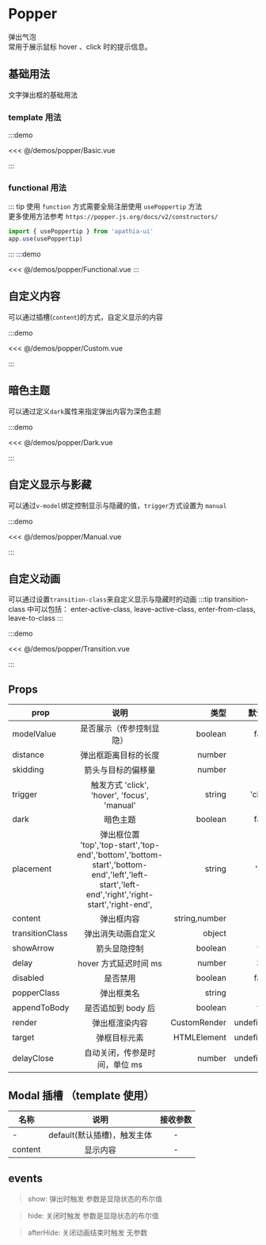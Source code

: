 # Popper

弹出气泡<br/>
常用于展示鼠标 hover 、click 时的提示信息。

## 基础用法

文字弹出框的基础用法

### template 用法

:::demo

<<< @/demos/popper/Basic.vue

:::

### functional 用法

::: tip
使用 `function` 方式需要全局注册使用 `usePoppertip` 方法 <br>
更多使用方法参考 `https://popper.js.org/docs/v2/constructors/`

```js
import { usePoppertip } from 'apathia-ui'
app.use(usePoppertip)
```

:::
:::demo

<<< @/demos/popper/Functional.vue
:::

## 自定义内容

可以通过插槽(`content`)的方式，自定义显示的内容

:::demo

<<< @/demos/popper/Custom.vue

:::

## 暗色主题

可以通过定义`dark`属性来指定弹出内容为深色主题

:::demo

<<< @/demos/popper/Dark.vue

:::

## 自定义显示与影藏

可以通过`v-model`绑定控制显示与隐藏的值，`trigger`方式设置为 `manual`

:::demo

<<< @/demos/popper/Manual.vue

:::

## 自定义动画

可以通过设置`transition-class`来自定义显示与隐藏时的动画
:::tip
transition-class 中可以包括： enter-active-class, leave-active-class, enter-from-class, leave-to-class
:::

:::demo

<<< @/demos/popper/Transition.vue

:::

## Props

| prop            |                                                                        说明                                                                        |          类型 |    默认值 |
| --------------- | :------------------------------------------------------------------------------------------------------------------------------------------------: | ------------: | --------: |
| modelValue      |                                                              是否展示（传参控制显隐）                                                              |       boolean |     false |
| distance        |                                                                弹出框距离目标的长度                                                                |        number |        15 |
| skidding        |                                                                 箭头与目标的偏移量                                                                 |        number |         0 |
| trigger         |                                                    触发方式 'click', 'hover', 'focus', 'manual'                                                    |        string |   'click' |
| dark            |                                                                      暗色主题                                                                      |       boolean |     false |
| placement       | 弹出框位置 <br/>'top','top-start','top-end','bottom','bottom-start','bottom-end','left','left-start','left-end','right','right-start','right-end', |        string |     'top' |
| content         |                                                                     弹出框内容                                                                     | string,number |         - |
| transitionClass |                                                                 弹出消失动画自定义                                                                 |        object |         - |
| showArrow       |                                                                    箭头显隐控制                                                                    |       boolean |      true |
| delay           |                                                               hover 方式延迟时间 ms                                                                |        number |       300 |
| disabled        |                                                                      是否禁用                                                                      |       boolean |     false |
| popperClass     |                                                                     弹出框类名                                                                     |        string |        '' |
| appendToBody    |                                                                 是否追加到 body 后                                                                 |       boolean |      true |
| render          |                                                                   弹出框渲染内容                                                                   |  CustomRender | undefined |
| target          |                                                                    弹框目标元素                                                                    |   HTMLElement | undefined |
| delayClose      |                                                           自动关闭，传参是时间，单位 ms                                                            |        number | undefined |

## Modal 插槽 （template 使用）

| 名称    |            说明             | 接收参数 |
| ------- | :-------------------------: | :------: |
| -       | default(默认插槽)，触发主体 |    -     |
| content |          显示内容           |    -     |

## events

> show: 弹出时触发 参数是显隐状态的布尔值

> hide: 关闭时触发 参数是显隐状态的布尔值

> afterHide: 关闭动画结束时触发 无参数
